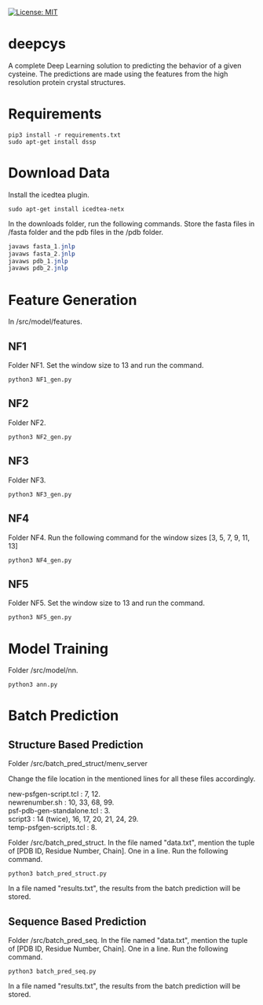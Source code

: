 [![License: MIT](https://img.shields.io/badge/License-MIT-yellow.svg)](https://opensource.org/licenses/MIT)

# deepcys
A complete Deep Learning solution to predicting the behavior of a given cysteine. The predictions are made using the features from the high resolution protein crystal structures.

# Requirements

```python3
pip3 install -r requirements.txt
sudo apt-get install dssp
```

# Download Data

Install the icedtea plugin.

```
sudo apt-get install icedtea-netx
```

In the downloads folder, run the following commands. Store the fasta files in /fasta folder and the pdb files in the /pdb folder.

```java
javaws fasta_1.jnlp
javaws fasta_2.jnlp
javaws pdb_1.jnlp
javaws pdb_2.jnlp
```

# Feature Generation

In /src/model/features.

## NF1 

Folder NF1. Set the window size to 13 and run the command.

```python3
python3 NF1_gen.py
```

## NF2

Folder NF2. 

```python3
python3 NF2_gen.py
```

## NF3

Folder NF3. 

```python3
python3 NF3_gen.py
```

## NF4

Folder NF4. Run the following command for the window sizes [3, 5, 7, 9, 11, 13] 

```python3
python3 NF4_gen.py
```

## NF5

Folder NF5. Set the window size to 13 and run the command.

```python3
python3 NF5_gen.py
```

# Model Training

Folder /src/model/nn.

```python3
python3 ann.py
```

# Batch Prediction

## Structure Based Prediction

Folder /src/batch_pred_struct/menv_server

Change the file location in the mentioned lines for all these files accordingly.

new-psfgen-script.tcl : 7, 12.  <br/>
newrenumber.sh : 10, 33, 68, 99.  <br/>
psf-pdb-gen-standalone.tcl : 3.  <br/>
script3 : 14 (twice), 16, 17, 20, 21, 24, 29.  <br/>
temp-psfgen-scripts.tcl : 8.  <br/>

Folder /src/batch_pred_struct.
In the file named "data.txt", mention the tuple of [PDB ID, Residue Number, Chain]. One in a line. Run the following command.

```python3
python3 batch_pred_struct.py
```

In a file named "results.txt", the results from the batch prediction will be stored.

## Sequence Based Prediction

Folder /src/batch_pred_seq.
In the file named "data.txt", mention the tuple of [PDB ID, Residue Number, Chain]. One in a line. Run the following command.

```python3
python3 batch_pred_seq.py
```

In a file named "results.txt", the results from the batch prediction will be stored.
